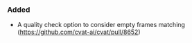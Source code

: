 ### Added

- A quality check option to consider empty frames matching
  (<https://github.com/cvat-ai/cvat/pull/8652>)
